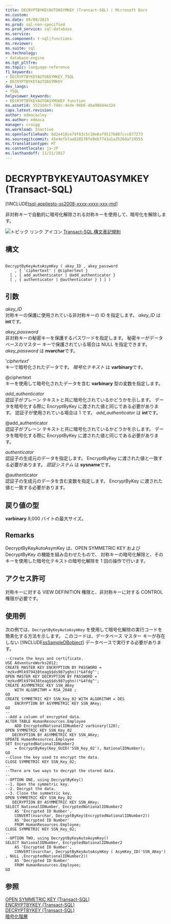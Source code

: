```yaml
---
title: DECRYPTBYKEYAUTOASYMKEY (Transact-SQL) | Microsoft Docs
ms.custom: 
ms.date: 09/09/2015
ms.prod: sql-non-specified
ms.prod_service: sql-database
ms.service: 
ms.component: t-sql|functions
ms.reviewer: 
ms.suite: sql
ms.technology:
- database-engine
ms.tgt_pltfrm: 
ms.topic: language-reference
f1_keywords:
- DECRYPTBYKEYAUTOASYMKEY_TSQL
- DECRYPTBYKEYAUTOASYMKEY
dev_langs:
- TSQL
helpviewer_keywords:
- DECRYPTBYKEYAUTOASYMSKEY function
ms.assetid: 5521d4cf-740c-4ede-98b6-4ba90b84e32d
caps.latest.revision: 
author: edmacauley
ms.author: edmaca
manager: craigg
ms.workload: Inactive
ms.openlocfilehash: 6d2e418ce7df83c5c10e6af9517b087ccc877273
ms.sourcegitcommit: 45e4efb7aa828578fe9eb7743a1a3526da719555
ms.translationtype: HT
ms.contentlocale: ja-JP
ms.lasthandoff: 11/21/2017
---
```

# <a name="decryptbykeyautoasymkey-transact-sql"></a>DECRYPTBYKEYAUTOASYMKEY (Transact-SQL)
[!INCLUDE[tsql-appliesto-ss2008-xxxx-xxxx-xxx-md](../../includes/tsql-appliesto-ss2008-xxxx-xxxx-xxx-md.md)]

  非対称キーで自動的に暗号化解除される対称キーを使用して、暗号化を解除します。  
  
 ![トピック リンク アイコン](../../database-engine/configure-windows/media/topic-link.gif "トピック リンク アイコン") [Transact-SQL 構文表記規則](../../t-sql/language-elements/transact-sql-syntax-conventions-transact-sql.md)  
  
## <a name="syntax"></a>構文  
  
```  
  
DecryptByKeyAutoAsymKey ( akey_ID , akey_password   
    , { 'ciphertext' | @ciphertext }  
  [ , { add_authenticator | @add_authenticator }   
  [ , { authenticator | @authenticator } ] ] )  
```  
  
## <a name="arguments"></a>引数  
 *akey_ID*  
 対称キーの保護に使用されている非対称キーの ID を指定します。 *akey_ID* は **int**です。  
  
 *akey_password*  
 非対称キーの秘密キーを保護するパスワードを指定します。 秘密キーがデータベースのマスター キーで保護されている場合は NULL を指定できます。 *akey_password* は **nvarchar**です。  
  
 '*ciphertext*'  
 キーで暗号化されたデータです。 *暗号化テキスト* は **varbinary**です。  
  
 @ciphertext  
 キーを使用して暗号化されたデータを含む **varbinary** 型の変数を指定します。  
  
 *add_authenticator*  
 認証子がプレーン テキストと共に暗号化されているかどうかを示します。 データを暗号化する際に EncryptByKey に渡された値と同じである必要があります。 認証子が使用されている場合は 1 です。 *add_authenticato*r は **int**です。  
  
 @add_authenticator  
 認証子がプレーン テキストと共に暗号化されているかどうかを示します。 データを暗号化する際に EncryptByKey に渡された値と同じである必要があります。  
  
 *authenticator*  
 認証子の生成元のデータを指定します。 EncryptByKey に渡された値と一致する必要があります。 *認証システム* は **sysname**です。  
  
 @authenticator  
 認証子の生成元のデータを含む変数を指定します。 EncryptByKey に渡された値と一致する必要があります。  
  
## <a name="return-types"></a>戻り値の型  
 **varbinary** 8,000 バイトの最大サイズ。  
  
## <a name="remarks"></a>Remarks  
 DecryptByKeyAutoAsymKey は、OPEN SYMMETRIC KEY および DecryptByKey の機能を組み合わせたもので、 対称キーの暗号化解除と、そのキーを使用した暗号化テキストの暗号化解除を 1 回の操作で行います。  
  
## <a name="permissions"></a>アクセス許可  
 対称キーに対する VIEW DEFINITION 権限と、非対称キーに対する CONTROL 権限が必要です。  
  
## <a name="examples"></a>使用例  
 次の例では、`DecryptByKeyAutoAsymKey` を使用して暗号化解除の実行コードを簡素化する方法を示します。 このコードは、データベース マスター キーが存在しない [!INCLUDE[ssSampleDBobject](../../includes/sssampledbobject-md.md)] データベースで実行する必要があります。  
  
```  
--Create the keys and certificate.  
USE AdventureWorks2012;  
CREATE MASTER KEY ENCRYPTION BY PASSWORD = 'mzkvdMlk979438teag$$ds987yghn)(*&4fdg^';  
OPEN MASTER KEY DECRYPTION BY PASSWORD = 'mzkvdMlk979438teag$$ds987yghn)(*&4fdg^';  
CREATE ASYMMETRIC KEY SSN_AKey   
    WITH ALGORITHM = RSA_2048 ;   
GO  
CREATE SYMMETRIC KEY SSN_Key_02 WITH ALGORITHM = DES  
    ENCRYPTION BY ASYMMETRIC KEY SSN_AKey;  
GO  
--  
--Add a column of encrypted data.  
ALTER TABLE HumanResources.Employee  
    ADD EncryptedNationalIDNumber2 varbinary(128);   
OPEN SYMMETRIC KEY SSN_Key_02  
   DECRYPTION BY ASYMMETRIC KEY SSN_AKey;  
UPDATE HumanResources.Employee  
SET EncryptedNationalIDNumber2  
    = EncryptByKey(Key_GUID('SSN_Key_02'), NationalIDNumber);  
GO  
--Close the key used to encrypt the data.  
CLOSE SYMMETRIC KEY SSN_Key_02;  
--  
--There are two ways to decrypt the stored data.  
--  
--OPTION ONE, using DecryptByKey()  
--1. Open the symmetric key.  
--2. Decrypt the data.  
--3. Close the symmetric key.  
OPEN SYMMETRIC KEY SSN_Key_02  
   DECRYPTION BY ASYMMETRIC KEY SSN_AKey;  
SELECT NationalIDNumber, EncryptedNationalIDNumber2    
    AS 'Encrypted ID Number',  
    CONVERT(nvarchar, DecryptByKey(EncryptedNationalIDNumber2))   
    AS 'Decrypted ID Number'  
    FROM HumanResources.Employee;  
CLOSE SYMMETRIC KEY SSN_Key_02;  
--  
--OPTION TWO, using DecryptByKeyAutoAsymKey()  
SELECT NationalIDNumber, EncryptedNationalIDNumber2   
    AS 'Encrypted ID Number',  
    CONVERT(nvarchar, DecryptByKeyAutoAsymKey ( AsymKey_ID('SSN_AKey') , NULL ,EncryptedNationalIDNumber2))   
    AS 'Decrypted ID Number'  
    FROM HumanResources.Employee;  
GO  
```  
  
## <a name="see-also"></a>参照  
 [OPEN SYMMETRIC KEY &#40;Transact-SQL&#41;](../../t-sql/statements/open-symmetric-key-transact-sql.md)   
 [ENCRYPTBYKEY &#40;Transact-SQL&#41;](../../t-sql/functions/encryptbykey-transact-sql.md)   
 [DECRYPTBYKEY &#40;Transact-SQL&#41;](../../t-sql/functions/decryptbykey-transact-sql.md)   
 [暗号化階層](../../relational-databases/security/encryption/encryption-hierarchy.md)  
  
  
